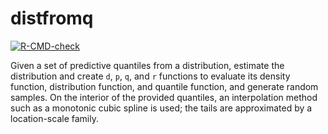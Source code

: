 # distfromq

  <!-- badges: start -->
  [![R-CMD-check](https://github.com/reichlab/distfromq/actions/workflows/R-CMD-check.yaml/badge.svg)](https://github.com/reichlab/distfromq/actions/workflows/R-CMD-check.yaml)
  <!-- badges: end -->

Given a set of predictive quantiles from a distribution, estimate the distribution and create `d`, `p`, `q`, and `r` functions to evaluate its density function, distribution function, and quantile function, and generate random samples. On the interior of the provided quantiles, an interpolation method such as a monotonic cubic spline is used; the tails are approximated by a location-scale family.
